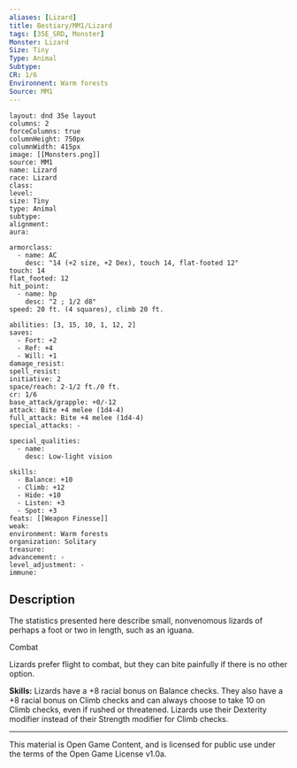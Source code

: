 ```yaml
---
aliases: [Lizard]
title: Bestiary/MM1/Lizard
tags: [35E_SRD, Monster]
Monster: Lizard
Size: Tiny
Type: Animal
Subtype: 
CR: 1/6
Environnent: Warm forests
Source: MM1
---
```


```statblock
layout: dnd 35e layout
columns: 2
forceColumns: true
columnHeight: 750px
columnWidth: 415px
image: [[Monsters.png]]
source: MM1
name: Lizard
race: Lizard
class: 
level: 
size: Tiny
type: Animal
subtype: 
alignment: 
aura: 

armorclass:
  - name: AC
    desc: "14 (+2 size, +2 Dex), touch 14, flat-footed 12"
touch: 14
flat_footed: 12
hit_point:
  - name: hp
    desc: "2 ; 1/2 d8"
speed: 20 ft. (4 squares), climb 20 ft.

abilities: [3, 15, 10, 1, 12, 2]
saves:
  - Fort: +2
  - Ref: +4
  - Will: +1
damage_resist: 
spell_resist: 
initiative: 2
space/reach: 2-1/2 ft./0 ft.
cr: 1/6
base_attack/grapple: +0/-12
attack: Bite +4 melee (1d4-4)
full_attack: Bite +4 melee (1d4-4)
special_attacks: -

special_qualities:
  - name: 
    desc: Low-light vision

skills:
  - Balance: +10
  - Climb: +12
  - Hide: +10
  - Listen: +3
  - Spot: +3
feats: [[Weapon Finesse]]
weak: 
environment: Warm forests
organization: Solitary
treasure: 
advancement: -
level_adjustment: -
immune: 
```

## Description

<p>The statistics presented here describe small, nonvenomous lizards of perhaps a foot or two in length, such as an iguana.</p>
<p>Combat</p>
<p>Lizards prefer flight to combat, but they can bite painfully if there is no other option.</p>
<p>
            <b>Skills:</b> Lizards have a +8 racial bonus on Balance checks. They also have a +8 racial bonus on Climb checks and can always choose to take 10 on Climb checks, even if rushed or threatened. Lizards use their Dexterity modifier instead of their Strength modifier for Climb checks.</p>

---

This material is Open Game Content, and is licensed for public use under
the terms of the Open Game License v1.0a.
